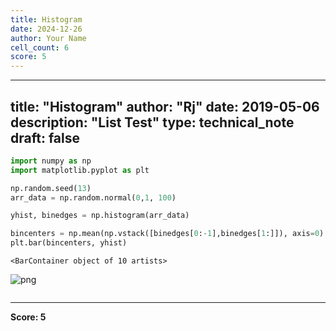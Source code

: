 ```yaml
---
title: Histogram
date: 2024-12-26
author: Your Name
cell_count: 6
score: 5
---
```


---
title: "Histogram"
author: "Rj"
date: 2019-05-06
description: "List Test"
type: technical_note
draft: false
---

```python
import numpy as np
import matplotlib.pyplot as plt
```


```python
np.random.seed(13)
arr_data = np.random.normal(0,1, 100)
```


```python
yhist, binedges = np.histogram(arr_data)
```


```python
bincenters = np.mean(np.vstack([binedges[0:-1],binedges[1:]]), axis=0)
plt.bar(bincenters, yhist)
```




    <BarContainer object of 10 artists>




    
![png](/mlnotes/images/histogram_4_1.png)
    



```python

```


---
**Score: 5**